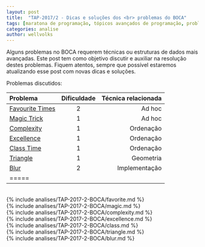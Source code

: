 ```yaml
---
layout: post
title:  "TAP-2017/2 - Dicas e soluções dos <br> problemas do BOCA"
tags: [maratona de programação, tópicos avançados de programação, problemset, analise]
categories: analise
author: wellvolks
---
```


Alguns problemas no BOCA requerem técnicas ou estruturas de dados mais avançadas.
Este post tem como objetivo discutir e auxiliar na resolução destes problemas.
Fiquem atentos, sempre que possível estaremos atualizando esse post com novas
dicas e soluções.

Problemas discutidos:

| Problema                                 | Dificuldade   | Técnica relacionada                 |
|:-----------------------------------------|:-------------:|------------------------------------:|
|<a href="#favourite">Favourite Times</a>  | 2             | Ad hoc                              |
|<a href="#magic">Magic Trick</a>          | 1             | Ad hoc                              |
|<a href="#complexity">Complexity</a>      | 1             | Ordenação                           |
|<a href="#excellence">Excellence</a>      | 1             | Ordenação                           |
|<a href="#class">Class Time</a>           | 1             | Ordenação                           |
|<a href="#triangle">Triangle</a>          | 1             | Geometria                           |
|<a href="#blur">Blur</a>                  | 2             | Implementação                       |
|=====

<br>
{% include analises/TAP-2017-2-BOCA/favorite.md %}  <br>
{% include analises/TAP-2017-2-BOCA/magic.md %} <br>
{% include analises/TAP-2017-2-BOCA/complexity.md %} <br>
{% include analises/TAP-2017-2-BOCA/excellence.md %} <br>
{% include analises/TAP-2017-2-BOCA/class.md %} <br>
{% include analises/TAP-2017-2-BOCA/triangle.md %} <br>
{% include analises/TAP-2017-2-BOCA/blur.md %} 
